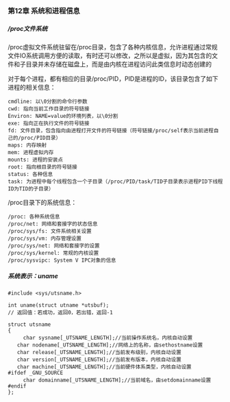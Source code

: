 ### 第12章 系统和进程信息

##### /proc文件系统

/proc虚拟文件系统驻留在/proc目录，包含了各种内核信息，允许进程通过常规文件IO系统调用方便的读取，有时还可以修改，之所以是虚拟，因为其包含的文件和子目录并未存储在磁盘上，而是由内核在进程访问此类信息时动态创建的

对于每个进程，都有相应的目录/proc/PID，PID是进程的ID，该目录包含了如下进程的相关信息：

```
cmdline: 以\0分割的命令行参数
cwd: 指向当前工作目录的符号链接
Environ: NAME=value的环境列表，以\0分割
exe: 指向正在执行文件的符号链接
fd: 文件目录，包含指向由进程打开文件的符号链接（符号链接/proc/self表示当前进程自己的/proc/PID目录）
maps: 内存映射
mem: 进程虚拟内存
mounts: 进程的安装点
root: 指向根目录的符号链接
status: 各种信息
task: 为进程中每个线程包含一个子目录（/proc/PID/task/TID子目录表示进程PID下线程ID为TID的子目录）
```

/proc目录下的系统信息：

```
/proc: 各种系统信息
/proc/net: 网络和套接字的状态信息
/proc/sys/fs: 文件系统相关设置
/proc/sys/vm: 内存管理设置
/proc/sys/net: 网络和套接字的设置
/proc/sys/kernel: 常规的内核设置
/proc/sysvipc: System V IPC对象的信息
```

##### 系统表示：uname

```
#include <sys/utsname.h>

int uname(struct utname *utsbuf);
// 返回值：若成功，返回0，若出错，返回-1

struct utsname
{ 
	 char sysname[_UTSNAME_LENGTH];//当前操作系统名，内核自动设置
   char nodename[_UTSNAME_LENGTH];//网络上的名称，由sethostname设置
   char release[_UTSNAME_LENGTH];//当前发布级别，内核自动设置
   char version[_UTSNAME_LENGTH];//当前发布版本，内核自动设置
   char machine[_UTSNAME_LENGTH];//当前硬件体系类型，内核自动设置
#ifdef _GNU_SOURCE
	 char domainname[_UTSNAME_LENGTH];//当前域名，由setdomainname设置
#endif
};
```